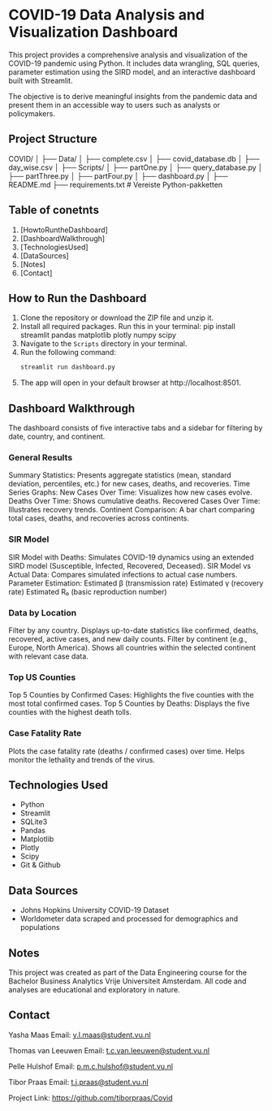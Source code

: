 # COVID-19 Data Analysis and Visualization Dashboard

This project provides a comprehensive analysis and visualization of the COVID-19 pandemic using Python. It includes data wrangling, SQL queries, parameter estimation using the SIRD model, and an interactive dashboard built with Streamlit.

The objective is to derive meaningful insights from the pandemic data and present them in an accessible way to users such as analysts or policymakers.

## Project Structure

COVID/
│
├── Data/
│ ├── complete.csv
│ ├── covid_database.db
│ ├── day_wise.csv
│ 
├── Scripts/
│ ├── partOne.py
│ ├── query_database.py
│ ├── partThree.py
│ ├── partFour.py
│ ├── dashboard.py
│ 
├── README.md
├── requirements.txt # Vereiste Python-pakketten

## Table of conetnts
1. [HowtoRuntheDashboard]
2. [DashboardWalkthrough]
3. [TechnologiesUsed]
4. [DataSources]
5. [Notes]
5. [Contact]

## How to Run the Dashboard

1. Clone the repository or download the ZIP file and unzip it.
2. Install all required packages. 
    Run this in your terminal: pip install streamlit pandas matplotlib plotly numpy scipy
3. Navigate to the `Scripts` directory in your terminal.
4. Run the following command:
   ```bash
   streamlit run dashboard.py
5. The app will open in your default browser at http://localhost:8501.

## Dashboard Walkthrough

The dashboard consists of five interactive tabs and a sidebar for filtering by date, country, and continent.

### General Results

Summary Statistics: Presents aggregate statistics (mean, standard deviation, percentiles, etc.) for new cases, deaths, and recoveries.
Time Series Graphs:
New Cases Over Time: Visualizes how new cases evolve.
Deaths Over Time: Shows cumulative deaths.
Recovered Cases Over Time: Illustrates recovery trends.
Continent Comparison: A bar chart comparing total cases, deaths, and recoveries across continents.

### SIR Model

SIR Model with Deaths: Simulates COVID-19 dynamics using an extended SIRD model (Susceptible, Infected, Recovered, Deceased).
SIR Model vs Actual Data: Compares simulated infections to actual case numbers.
Parameter Estimation:
Estimated β (transmission rate)
Estimated γ (recovery rate)
Estimated R₀ (basic reproduction number)

### Data by Location

Filter by any country.
Displays up-to-date statistics like confirmed, deaths, recovered, active cases, and new daily counts.
Filter by continent (e.g., Europe, North America).
Shows all countries within the selected continent with relevant case data.

### Top US Counties

Top 5 Counties by Confirmed Cases: Highlights the five counties with the most total confirmed cases.
Top 5 Counties by Deaths: Displays the five counties with the highest death tolls.

### Case Fatality Rate

Plots the case fatality rate (deaths / confirmed cases) over time.
Helps monitor the lethality and trends of the virus.

## Technologies Used

- Python
- Streamlit
- SQLite3
- Pandas
- Matplotlib
- Plotly
- Scipy
- Git & Github

## Data Sources

- Johns Hopkins University COVID-19 Dataset
- Worldometer data scraped and processed for demographics and populations

## Notes

This project was created as part of the Data Engineering course for the Bachelor Business Analytics Vrije Universiteit Amsterdam.
All code and analyses are educational and exploratory in nature.

## Contact

Yasha Maas
Email: y.l.maas@student.vu.nl

Thomas van Leeuwen
Email: t.c.van.leeuwen@student.vu.nl

Pelle Hulshof
Email: p.m.c.hulshof@student.vu.nl

Tibor Praas
Email: t.j.praas@student.vu.nl

Project Link: https://github.com/tiborpraas/Covid


